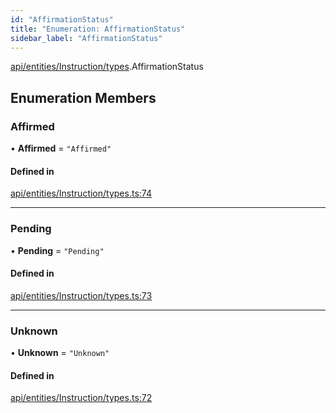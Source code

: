```yaml
---
id: "AffirmationStatus"
title: "Enumeration: AffirmationStatus"
sidebar_label: "AffirmationStatus"
---
```


[api/entities/Instruction/types](../../../../../../modules/API/Entities/Instruction/Types/Types.md).AffirmationStatus

## Enumeration Members

### Affirmed

• **Affirmed** = ``"Affirmed"``

#### Defined in

[api/entities/Instruction/types.ts:74](https://github.com/PolymeshAssociation/polymesh-sdk/blob/fedc4714f/src/api/entities/Instruction/types.ts#L74)

___

### Pending

• **Pending** = ``"Pending"``

#### Defined in

[api/entities/Instruction/types.ts:73](https://github.com/PolymeshAssociation/polymesh-sdk/blob/fedc4714f/src/api/entities/Instruction/types.ts#L73)

___

### Unknown

• **Unknown** = ``"Unknown"``

#### Defined in

[api/entities/Instruction/types.ts:72](https://github.com/PolymeshAssociation/polymesh-sdk/blob/fedc4714f/src/api/entities/Instruction/types.ts#L72)
